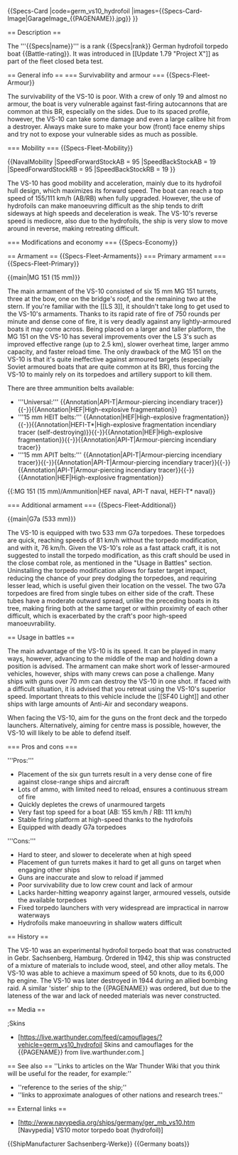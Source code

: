 {{Specs-Card
|code=germ_vs10_hydrofoil
|images={{Specs-Card-Image|GarageImage_{{PAGENAME}}.jpg}}
}}

== Description ==
<!-- ''In the first part of the description, cover the history of the ship's creation and military application. In the second part, tell the reader about using this ship in the game. Add a screenshot: if a beginner player has a hard time remembering vehicles by name, a picture will help them identify the ship in question.'' -->
The '''{{Specs|name}}''' is a rank {{Specs|rank}} German hydrofoil torpedo boat {{Battle-rating}}. It was introduced in [[Update 1.79 "Project X"]] as part of the fleet closed beta test.

== General info ==
=== Survivability and armour ===
{{Specs-Fleet-Armour}}
<!-- ''Talk about the vehicle's armour. Note the most well-defended and most vulnerable zones, e.g. the ammo magazine. Evaluate the composition of components and assemblies responsible for movement and manoeuvrability. Evaluate the survivability of the primary and secondary armaments separately. Don't forget to mention the size of the crew, which plays an important role in fleet mechanics. Save tips on preserving survivability for the "Usage in battles" section. If necessary, use a graphical template to show the most well-protected or most vulnerable points in the armour.'' -->
The survivability of the VS-10 is poor. With a crew of only 19 and almost no armour, the boat is very vulnerable against fast-firing autocannons that are common at this BR, especially on the sides. Due to its spaced profile, however, the VS-10 can take some damage and even a large calibre hit from a destroyer. Always make sure to make your bow (front) face enemy ships and try not to expose your vulnerable sides as much as possible.

=== Mobility ===
{{Specs-Fleet-Mobility}}
<!-- ''Write about the ship's mobility. Evaluate its power and manoeuvrability, rudder rerouting speed, stopping speed at full tilt, with its maximum forward and reverse speed.'' -->

{{NavalMobility
|SpeedForwardStockAB = 95
|SpeedBackStockAB = 19
|SpeedForwardStockRB = 95
|SpeedBackStockRB = 19
}}

The VS-10 has good mobility and acceleration, mainly due to its hydrofoil hull design, which maximizes its forward speed. The boat can reach a top speed of 155/111 km/h (AB/RB) when fully upgraded. However, the use of hydrofoils can make manoeuvring difficult as the ship tends to drift sideways at high speeds and deceleration is weak. The VS-10's reverse speed is mediocre, also due to the hydrofoils, the ship is very slow to move around in reverse, making retreating difficult.

=== Modifications and economy ===
{{Specs-Economy}}

== Armament ==
{{Specs-Fleet-Armaments}}
=== Primary armament ===
{{Specs-Fleet-Primary}}
<!-- ''Provide information about the characteristics of the primary armament. Evaluate their efficacy in battle based on their reload speed, ballistics and the capacity of their shells. Add a link to the main article about the weapon: <code><nowiki>{{main|Weapon name (calibre)}}</nowiki></code>. Broadly describe the ammunition available for the primary armament, and provide recommendations on how to use it and which ammunition to choose.'' -->
{{main|MG 151 (15 mm)}}

The main armament of the VS-10 consisted of six 15 mm MG 151 turrets, three at the bow, one on the bridge's roof, and the remaining two at the stern. If you're familiar with the [[LS 3]], it shouldn't take long to get used to the VS-10's armaments. Thanks to its rapid rate of fire of 750 rounds per minute and dense cone of fire, it is very deadly against any lightly-armoured boats it may come across. Being placed on a larger and taller platform, the MG 151 on the VS-10 has several improvements over the LS 3's such as improved effective range (up to 2.5 km), slower overheat time, larger ammo capacity, and faster reload time. The only drawback of the MG 151 on the VS-10 is that it's quite ineffective against armoured targets (especially Soviet armoured boats that are quite common at its BR), thus forcing the VS-10 to mainly rely on its torpedoes and artillery support to kill them.

There are three ammunition belts available:

* '''Universal:''' {{Annotation|API-T|Armour-piercing incendiary tracer}}{{-}}{{Annotation|HEF|High-explosive fragmentation}}
* '''15 mm HEIT belts:''' {{Annotation|HEF|High-explosive fragmentation}}{{-}}{{Annotation|HEFI-T*|High-explosive fragmentation incendiary tracer (self-destroying)}}{{-}}{{Annotation|HEF|High-explosive fragmentation}}{{-}}{{Annotation|API-T|Armour-piercing incendiary tracer}}
* '''15 mm APIT belts:''' {{Annotation|API-T|Armour-piercing incendiary tracer}}{{-}}{{Annotation|API-T|Armour-piercing incendiary tracer}}{{-}}{{Annotation|API-T|Armour-piercing incendiary tracer}}{{-}}{{Annotation|HEF|High-explosive fragmentation}}

{{:MG 151 (15 mm)/Ammunition|HEF naval, API-T naval, HEFI-T* naval}}

=== Additional armament ===
{{Specs-Fleet-Additional}}
<!-- ''Describe the available additional armaments of the ship: depth charges, mines, torpedoes. Talk about their positions, available ammunition and launch features such as dead zones of torpedoes. If there is no additional armament, remove this section.'' -->
{{main|G7a (533 mm)}}

The VS-10 is equipped with two 533 mm G7a torpedoes. These torpedoes are quick, reaching speeds of 81 km/h without the torpedo modification, and with it, 76 km/h. Given the VS-10's role as a fast attack craft, it is not suggested to install the torpedo modification, as this craft should be used in the close combat role, as mentioned in the "Usage in Battles" section. Uninstalling the torpedo modification allows for faster target impact, reducing the chance of your prey dodging the torpedoes, and requiring lesser lead, which is useful given their location on the vessel. The two G7a torpedoes are fired from single tubes on either side of the craft. These tubes have a moderate outward spread, unlike the preceding boats in its tree, making firing both at the same target or within proximity of each other difficult, which is exacerbated by the craft's poor high-speed manoeuvrability.

== Usage in battles ==
<!-- ''Describe the technique of using this ship, the characteristics of her use in a team and tips on strategy. Abstain from writing an entire guide – don't try to provide a single point of view, but give the reader food for thought. Talk about the most dangerous opponents for this vehicle and provide recommendations on fighting them. If necessary, note the specifics of playing with this vehicle in various modes (AB, RB, SB).'' -->
The main advantage of the VS-10 is its speed. It can be played in many ways, however, advancing to the middle of the map and holding down a position is advised. The armament can make short work of lesser-armoured vehicles, however, ships with many crews can pose a challenge. Many ships with guns over 70 mm can destroy the VS-10 in one shot. If faced with a difficult situation, it is advised that you retreat using the VS-10's superior speed. Important threats to this vehicle include the [[SF40 Light]] and other ships with large amounts of Anti-Air and secondary weapons.

When facing the VS-10, aim for the guns on the front deck and the torpedo launchers. Alternatively, aiming for centre mass is possible, however, the VS-10 will likely to be able to defend itself.

=== Pros and cons ===
<!-- ''Summarise and briefly evaluate the vehicle in terms of its characteristics and combat effectiveness. Mark its pros and cons in the bulleted list. Try not to use more than 6 points for each of the characteristics. Avoid using categorical definitions such as "bad", "good" and the like - use substitutions with softer forms such as "inadequate" and "effective".'' -->

'''Pros:'''

* Placement of the six gun turrets result in a very dense cone of fire against close-range ships and aircraft
* Lots of ammo, with limited need to reload, ensures a continuous stream of fire
* Quickly depletes the crews of unarmoured targets
* Very fast top speed for a boat (AB: 155 km/h / RB: 111 km/h)
* Stable firing platform at high-speed thanks to the hydrofoils
* Equipped with deadly G7a torpedoes

'''Cons:'''

* Hard to steer, and slower to decelerate when at high speed
* Placement of gun turrets makes it hard to get all guns on target when engaging other ships
* Guns are inaccurate and slow to reload if jammed
* Poor survivability due to low crew count and lack of armour
* Lacks harder-hitting weaponry against larger, armoured vessels, outside the available torpedoes
* Fixed torpedo launchers with very widespread are impractical in narrow waterways
* Hydrofoils make manoeuvring in shallow waters difficult

== History ==
<!-- ''Describe the history of the creation and combat usage of the ship in more detail than in the introduction. If the historical reference turns out to be too long, take it to a separate article, taking a link to the article about the ship and adding a block "/History" (example: <nowiki>https://wiki.warthunder.com/(Ship-name)/History</nowiki>) and add a link to it here using the <code>main</code> template. Be sure to reference text and sources by using <code><nowiki><ref></ref></nowiki></code>, as well as adding them at the end of the article with <code><nowiki><references /></nowiki></code>. This section may also include the ship's dev blog entry (if applicable) and the in-game encyclopedia description (under <code><nowiki>=== In-game description ===</nowiki></code>, also if applicable).'' -->

The VS-10 was an experimental hydrofoil torpedo boat that was constructed in Gebr. Sachsenberg, Hamburg. Ordered in 1942, this ship was constructed of a mixture of materials to include wood, steel, and other alloy metals. The VS-10 was able to achieve a maximum speed of 50 knots, due to its 6,000 hp engine. The VS-10 was later destroyed in 1944 during an allied bombing raid. A similar 'sister' ship to the {{PAGENAME}} was ordered, but due to the lateness of the war and lack of needed materials was never constructed.

== Media ==
<!-- ''Excellent additions to the article would be video guides, screenshots from the game, and photos.'' -->

;Skins

* [https://live.warthunder.com/feed/camouflages/?vehicle=germ_vs10_hydrofoil Skins and camouflages for the {{PAGENAME}} from live.warthunder.com.]

== See also ==
''Links to articles on the War Thunder Wiki that you think will be useful for the reader, for example:''

* ''reference to the series of the ship;''
* ''links to approximate analogues of other nations and research trees.''

== External links ==
<!-- ''Paste links to sources and external resources, such as:''
* ''topic on the official game forum;''
* ''other literature.'' -->

* [http://www.navypedia.org/ships/germany/ger_mb_vs10.htm <nowiki>[Navypedia]</nowiki> VS10 motor torpedo boat (hydrofoil)]

{{ShipManufacturer Sachsenberg-Werke}}
{{Germany boats}}